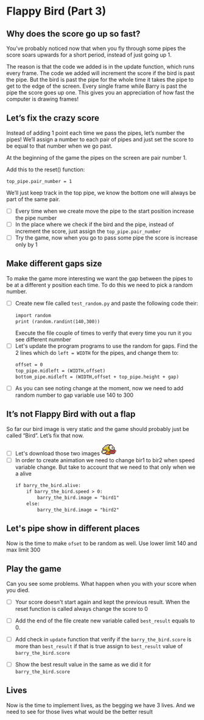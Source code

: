 # Flappy Bird (Part 3)
## Why does the score go up so fast?
You’ve probably noticed now that when you fly through some pipes 
the score soars upwards for a short period, instead of just going up 1.

The reason is that the code we added is in the update function, 
which runs every frame. The code we added will increment the score 
if the bird is past the pipe. But the bird is past the pipe for the whole 
time it takes the pipe to get to the edge of the screen. Every single frame 
while Barry is past the pipe the score goes up one. This gives you an appreciation of 
how fast the computer is drawing frames!

## Let’s fix the crazy score
Instead of adding 1 point each time we pass the pipes, 
let’s number the pipes! We’ll assign a number to each pair of pipes and just 
set the score to be equal to that number when we go past.

At the beginning of the game the pipes on the screen are pair number 1.

Add this to the reset() function:
```python3
top_pipe.pair_number = 1
```
We’ll just keep track in the top pipe, 
we know the bottom one will always be part of the same pair.

- [ ] Every time when we create move the pipe to the start position increase the pipe number
- [ ] In the place where we check if the bird and the pipe, instead of increment the score,
just assign the `top_pipe.pair_number`
- [ ] Try the game, now when you go to pass some pipe the score is increase only by 1

## Make different gaps size
To make the game more interesting we want the gap between the pipes 
to be at a different y position each time. To do this we need to pick a random number.

- [ ] Create new file called `test_random.py` and paste the following code their:
    ```python3
    import random
    print (random.randint(140,300))
    ```
  Execute the file couple of times to verify that every time you run it you see different numnber
-[ ] Let's update the program programs to use the random for gaps.
    Find the 2 lines which do `left = WIDTH` for the pipes, and change them to:
    ```python3
    offset = 0
    top_pipe.midleft = (WIDTH,offset)
    bottom_pipe.midleft = (WIDTH,offset + top_pipe.height + gap)    
    ```  
-[ ] As you can see noting change at the moment, now we need to add random number to gap variable use 140 to 300

## It’s not Flappy Bird with out a flap
So far our bird image is very static and the game should probably
 just be called “Bird”. Let’s fix that now.
 
-[ ] Let's download those two images ![Bird dead](../lecture8/images/bird2.png)
-[ ] In order to create animation we need to change bir1 to bir2 when speed variable change.
But take to account that we need to that only when we a alive
    ```python3
    if barry_the_bird.alive:
        if barry_the_bird.speed > 0:
            barry_the_bird.image = "bird1"
        else:
            barry_the_bird.image = "bird2"
    ```
## Let's pipe show in different places
Now is the time to make `ofset` to be random as well. Use lower limit 140 and max limit 300

## Play the game
Can you see some problems. What happen when you with your score when you died.
- [ ] Your score doesn't start again and kept the previous result.
 When the reset function is called always change the  score to 0

- [ ] Add the end of the file create new variable called `best_result` equals to 0.
- [ ] Add check in `update` function that verify if the `barry_the_bird.score` is more than `best_result` if that is true 
assign to `best_result` value of `barry_the_bird.score`
- [ ] Show the best result value in the same as we did it for `barry_the_bird.score`

## Lives
Now is the time to implement lives, as the begging we have 3 lives. 
And we need to see for those lives what would be the better result 

